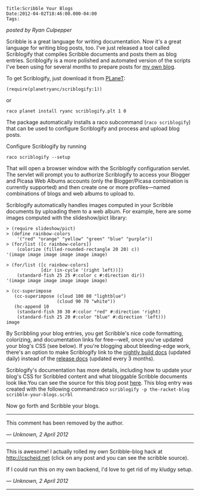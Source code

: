 
    Title:Scribble Your Blogs
    Date:2012-04-02T18:46:00.000-04:00
    Tags:

*posted by Ryan Culpepper*

Scribble is a great language for writing documentation. Now it's a great language for writing blog posts, too. I've just released a tool called Scriblogify that compiles Scribble documents and posts them as blog entries. Scriblogify is a more polished and automated version of the scripts I've been using for several months to prepare posts for [my own blog](http://macrologist.blogspot.com).

To get Scriblogify, just download it from [PLaneT](http://planet.racket-lang.org/):

`(require(planetryanc/scriblogify:1))`

or 

`raco planet install ryanc scriblogify.plt 1 0`

The package automatically installs a raco subcommand (`raco scriblogify`) that can be used to configure Scriblogify and process and upload blog posts.

Configure Scriblogify by running

`raco scriblogify --setup`

That will open a browser window with the Scriblogify configuration servlet. The servlet will prompt you to authorize Scriblogify to access your Blogger and Picasa Web Albums accounts (only the Blogger/Picasa combination is currently supported) and then create one or more profiles—named combinations of blogs and web albums to upload to.

Scriblogify automatically handles images computed in your Scribble documents by uploading them to a web album. For example, here are some images computed with the slideshow/pict library:

```racket
> (require slideshow/pict)
> (define rainbow-colors
    '("red" "orange" "yellow" "green" "blue" "purple"))
> (for/list ([c rainbow-colors])
    (colorize (filled-rounded-rectangle 20 20) c))
'(image image image image image image)

> (for/list ([c rainbow-colors]
             [dir (in-cycle '(right left))])
    (standard-fish 25 25 #:color c #:direction dir))
'(image image image image image image)

> (cc-superimpose
   (cc-superimpose (cloud 100 80 "lightblue")
                   (cloud 90 70 "white"))
   (hc-append 10
    (standard-fish 30 30 #:color "red" #:direction 'right)
    (standard-fish 25 20 #:color "blue" #:direction 'left)))
image
```


By Scribbling your blog entries, you get Scribble's nice code formatting, colorizing, and documentation links for free—well, once you've updated your blog's CSS (see below). If you're blogging about bleeding-edge work, there's an option to make Scriblogify link to the [nightly build docs](http://pre.racket-lang.org/docs/html/) (updated daily) instead of the [release docs](http://docs.racket-lang.org/) (updated every 3 months).

Scriblogify's documentation has more details, including how to update your blog's CSS for Scribbled content and what bloggable Scribble documents look like.You can see the source for this blog post [here](https://github.com/rmculpepper/scriblogify/blob/v1.0/samples/scribble-your-blogs.scrbl). This blog entry was created with the following command:raco 
`scriblogify -p the-racket-blog scribble-your-blogs.scrbl`

Now go forth and Scribble your blogs.

<!-- more -->



* * *

This comment has been removed by the author.

— *Unknown, 2 April 2012*

* * *

This is awesome! I actually rolled my own Scribble-blog hack at http://cscheid.net (click on any post and you can see the scribble source). 

If I could run this on my own backend, I'd love to get rid of my kludgy setup.

— *Unknown, 2 April 2012*

* * *

